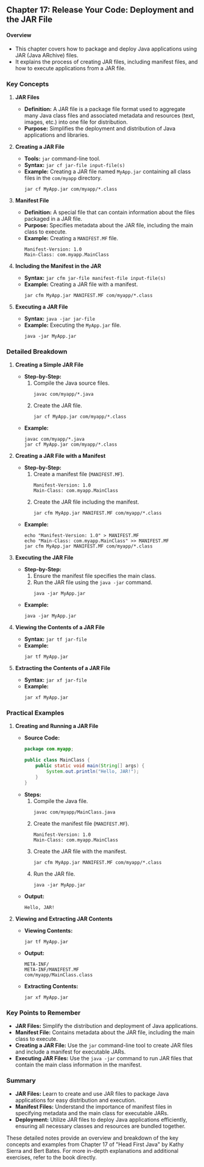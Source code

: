 ## Chapter 17: Release Your Code: Deployment and the JAR File

#### Overview
- This chapter covers how to package and deploy Java applications using JAR (Java ARchive) files.
- It explains the process of creating JAR files, including manifest files, and how to execute applications from a JAR file.

### Key Concepts

1. **JAR Files**
   - **Definition:** A JAR file is a package file format used to aggregate many Java class files and associated metadata and resources (text, images, etc.) into one file for distribution.
   - **Purpose:** Simplifies the deployment and distribution of Java applications and libraries.

2. **Creating a JAR File**
   - **Tools:** `jar` command-line tool.
   - **Syntax:** `jar cf jar-file input-file(s)`
   - **Example:** Creating a JAR file named `MyApp.jar` containing all class files in the `com/myapp` directory.
     ```shell
     jar cf MyApp.jar com/myapp/*.class
     ```

3. **Manifest File**
   - **Definition:** A special file that can contain information about the files packaged in a JAR file.
   - **Purpose:** Specifies metadata about the JAR file, including the main class to execute.
   - **Example:** Creating a `MANIFEST.MF` file.
     ```
     Manifest-Version: 1.0
     Main-Class: com.myapp.MainClass
     ```

4. **Including the Manifest in the JAR**
   - **Syntax:** `jar cfm jar-file manifest-file input-file(s)`
   - **Example:** Creating a JAR file with a manifest.
     ```shell
     jar cfm MyApp.jar MANIFEST.MF com/myapp/*.class
     ```

5. **Executing a JAR File**
   - **Syntax:** `java -jar jar-file`
   - **Example:** Executing the `MyApp.jar` file.
     ```shell
     java -jar MyApp.jar
     ```

### Detailed Breakdown

1. **Creating a Simple JAR File**
   - **Step-by-Step:**
     1. Compile the Java source files.
        ```shell
        javac com/myapp/*.java
        ```
     2. Create the JAR file.
        ```shell
        jar cf MyApp.jar com/myapp/*.class
        ```
   - **Example:**
     ```shell
     javac com/myapp/*.java
     jar cf MyApp.jar com/myapp/*.class
     ```

2. **Creating a JAR File with a Manifest**
   - **Step-by-Step:**
     1. Create a manifest file (`MANIFEST.MF`).
        ```
        Manifest-Version: 1.0
        Main-Class: com.myapp.MainClass
        ```
     2. Create the JAR file including the manifest.
        ```shell
        jar cfm MyApp.jar MANIFEST.MF com/myapp/*.class
        ```
   - **Example:**
     ```shell
     echo "Manifest-Version: 1.0" > MANIFEST.MF
     echo "Main-Class: com.myapp.MainClass" >> MANIFEST.MF
     jar cfm MyApp.jar MANIFEST.MF com/myapp/*.class
     ```

3. **Executing the JAR File**
   - **Step-by-Step:**
     1. Ensure the manifest file specifies the main class.
     2. Run the JAR file using the `java -jar` command.
        ```shell
        java -jar MyApp.jar
        ```
   - **Example:**
     ```shell
     java -jar MyApp.jar
     ```

4. **Viewing the Contents of a JAR File**
   - **Syntax:** `jar tf jar-file`
   - **Example:**
     ```shell
     jar tf MyApp.jar
     ```

5. **Extracting the Contents of a JAR File**
   - **Syntax:** `jar xf jar-file`
   - **Example:**
     ```shell
     jar xf MyApp.jar
     ```

### Practical Examples

1. **Creating and Running a JAR File**
   - **Source Code:**
     ```java
     package com.myapp;

     public class MainClass {
         public static void main(String[] args) {
             System.out.println("Hello, JAR!");
         }
     }
     ```
   - **Steps:**
     1. Compile the Java file.
        ```shell
        javac com/myapp/MainClass.java
        ```
     2. Create the manifest file (`MANIFEST.MF`).
        ```
        Manifest-Version: 1.0
        Main-Class: com.myapp.MainClass
        ```
     3. Create the JAR file with the manifest.
        ```shell
        jar cfm MyApp.jar MANIFEST.MF com/myapp/*.class
        ```
     4. Run the JAR file.
        ```shell
        java -jar MyApp.jar
        ```
   - **Output:**
     ```
     Hello, JAR!
     ```

2. **Viewing and Extracting JAR Contents**
   - **Viewing Contents:**
     ```shell
     jar tf MyApp.jar
     ```
   - **Output:**
     ```
     META-INF/
     META-INF/MANIFEST.MF
     com/myapp/MainClass.class
     ```
   - **Extracting Contents:**
     ```shell
     jar xf MyApp.jar
     ```

### Key Points to Remember

- **JAR Files:** Simplify the distribution and deployment of Java applications.
- **Manifest File:** Contains metadata about the JAR file, including the main class to execute.
- **Creating a JAR File:** Use the `jar` command-line tool to create JAR files and include a manifest for executable JARs.
- **Executing JAR Files:** Use the `java -jar` command to run JAR files that contain the main class information in the manifest.

### Summary

- **JAR Files:** Learn to create and use JAR files to package Java applications for easy distribution and execution.
- **Manifest Files:** Understand the importance of manifest files in specifying metadata and the main class for executable JARs.
- **Deployment:** Utilize JAR files to deploy Java applications efficiently, ensuring all necessary classes and resources are bundled together.

These detailed notes provide an overview and breakdown of the key concepts and examples from Chapter 17 of "Head First Java" by Kathy Sierra and Bert Bates. For more in-depth explanations and additional exercises, refer to the book directly.